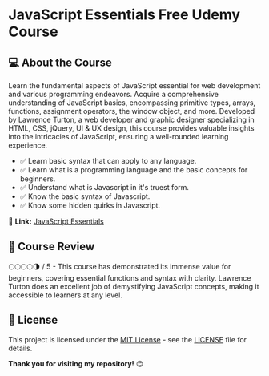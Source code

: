 # JavaScript Essentials Free Udemy Course

## 💻 About the Course
Learn the fundamental aspects of JavaScript essential for web development and various programming endeavors. Acquire a comprehensive understanding of JavaScript basics, encompassing primitive types, arrays, functions, assignment operators, the window object, and more. Developed by Lawrence Turton, a web developer and graphic designer specializing in HTML, CSS, jQuery, UI & UX design, this course provides valuable insights into the intricacies of JavaScript, ensuring a well-rounded learning experience.

- ✅ Learn basic syntax that can apply to any language.
- ✅ Learn what is a programming language and the basic concepts for beginners.
- ✅ Understand what is Javascript in it's truest form.
- ✅ Know the basic syntax of Javascript.
- ✅ Know some hidden quirks in Javascript.

🔗 **Link:** [JavaScript Essentials](https://www.udemy.com/course/javascript-essentials/)

## 🤔 Course Review

🌕🌕🌕🌕🌗 / 5 - This course has demonstrated its immense value for beginners, covering essential functions and syntax with clarity. Lawrence Turton does an excellent job of demystifying JavaScript concepts, making it accessible to learners at any level.

## 📄 License
This project is licensed under the [MIT License](LICENSE) - see the [LICENSE](LICENSE) file for details.

**Thank you for visiting my repository!** 😊
